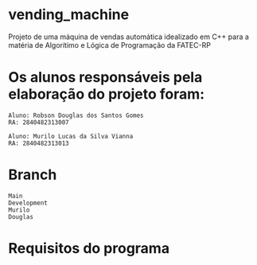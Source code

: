 # vending_machine
 Projeto de uma máquina de vendas automática idealizado em C++ para a matéria de Algorítimo e Lógica de Programação da FATEC-RP

# Os alunos responsáveis pela elaboração do projeto foram:

    Aluno: Robson Douglas dos Santos Gomes
    RA: 2840482313007

    Aluno: Murilo Lucas da Silva Vianna
    RA: 2840482313013

# Branch
    Main
    Development
    Murilo
    Douglas 
    
# Requisitos do programa
    
